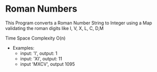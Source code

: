 # Roman Numbers

This Program converts a Roman Number String to Integer using a Map validating the roman digits like I, V, X, L, C, D,M

Time Space Complexity O(n)

- Examples:
  - input: 'I', output: 1
  - input: 'XI', output: 11
  - input 'MXCV', output 1095
